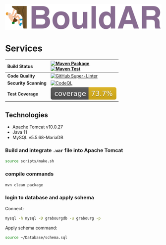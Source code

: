<!-- markdownlint-disable MD041 -->
<!-- markdownlint-disable MD033 -->
<a href="https://github.com/BouldAR-Warwick"><img alt="BouldAR Logo" src="https://github.com/BouldAR-Warwick/assets/raw/main/logo_purple.png" width="512"/></a>

# Services

| __Build Status__      | [![Maven Package](https://github.com/tmcowley/pbrg-services/actions/workflows/maven-package.yml/badge.svg)](https://github.com/tmcowley/pbrg-services/actions/workflows/maven-package.yml) <br/> [![Maven Test](https://github.com/tmcowley/pbrg-services/actions/workflows/maven-test.yml/badge.svg)](https://github.com/tmcowley/pbrg-services/actions/workflows/maven-test.yml) |
|:----------------------|:-----------------------------------------------------------------------------------------------------------------------------------------------------------------------------------------------------------------------------------------------------------------------------------------------------------------------------------------------------------------------------------|
| __Code Quality__      | [![GitHub Super-Linter](https://github.com/tmcowley/pbrg-services/workflows/Lint%20Code%20Base/badge.svg)](https://github.com/marketplace/actions/super-linter)                                                                                                                                                                                                                    |
| __Security Scanning__ | [![CodeQL](https://github.com/BouldAR-Warwick/services/workflows/SAST:%20CodeQL/badge.svg)](https://codeql.github.com/)                                                                                                                                                                                                                                                            |
| __Test Coverage__     | ![Coverage](.github/badges/jacoco.svg)                                                                                                                                                                                                                                                                                                                                             |

## Technologies

- Apache Tomcat v10.0.27
- Java 11
- MySQL v5.5.68-MariaDB

### Build and integrate `.war` file into Apache Tomcat

```bash
source scripts/make.sh
```

### compile commands

```bash
mvn clean package
```

### login to database and apply schema

Connect:

```bash
mysql -h mysql -D grabourgdb -u grabourg -p
```

Apply schema command:

```bash
source ~/Database/schema.sql
```
